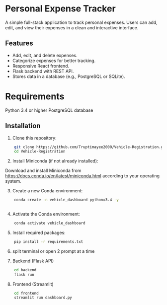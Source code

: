 # Personal Expense Tracker

A simple full-stack application to track personal expenses. Users can add, edit, and view their expenses in a clean and interactive interface.

## Features
- Add, edit, and delete expenses.
- Categorize expenses for better tracking.
- Responsive React frontend.
- Flask backend with REST API.
- Stores data in a database (e.g., PostgreSQL or SQLite).

# Requirements
Python 3.4 or higher
PostgreSQL database

## Installation

1. Clone this repository:

```bash
    git clone https://github.com/Truptimayee2000/Vehicle-Registration.git
    cd Vehicle-Registration
```

2. Install Miniconda (if not already installed):

Download and install Miniconda from https://docs.conda.io/en/latest/miniconda.html according to your operating system.

3. Create a new Conda environment:

```bash
    conda create -n vehicle_dashboard python=3.4 -y
    
```
4. Activate the Conda environment:
```bash
    conda activate vehicle_dashboard
```
5. Install required packages:

```bash
    pip install -r requirements.txt
```
6. split terminal or open 2 prompt at a time 

7. Backend (Flask API)
```bash
    cd backend
    flask run
```
8. Frontend (Streamlit)
```bash
    cd frontend
    streamlit run dashboard.py       
```


    

